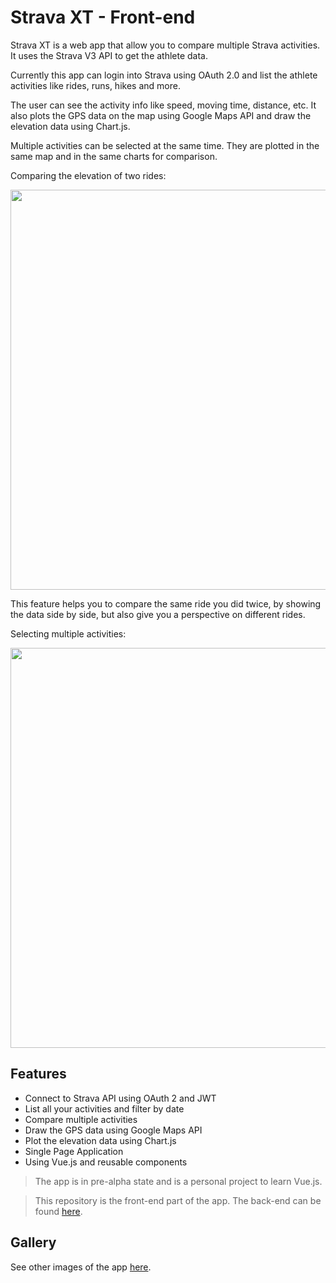 # Strava XT - Front-end

Strava XT is a web app that allow you to compare multiple Strava
activities. It uses the Strava V3 API to get the athlete data.

Currently this app can login into Strava using OAuth 2.0
and list the athlete activities like rides, runs, hikes and more.

The user can see the activity info like speed, moving time, distance,
etc. It also plots the GPS data on the map using Google Maps API and
draw the elevation data using Chart.js.

Multiple activities can be selected at the same time. They
are plotted in the same map and in the same charts for comparison.

Comparing the elevation of two rides:

<img src="https://user-images.githubusercontent.com/1520962/68496666-a0a45a00-0231-11ea-84d9-41159fbbec75.png" width="640"> 

This feature helps you to compare the same ride you did twice,
by showing the data side by side, but also give you a perspective on
different rides.

Selecting multiple activities:

<img src="https://user-images.githubusercontent.com/1520962/68496669-a13cf080-0231-11ea-9f28-59048b90015f.png" width="640">

## Features

* Connect to Strava API using OAuth 2 and JWT
* List all your activities and filter by date
* Compare multiple activities
* Draw the GPS data using Google Maps API
* Plot the elevation data using Chart.js
* Single Page Application
* Using Vue.js and reusable components

> The app is in pre-alpha state and is a personal project to learn Vue.js.

> This repository is the front-end part of the app. The back-end can be found [here](https://github.com/viniciuspjardim/strava-xt-backend).

## Gallery

See other images of the app [here](gallery.md).